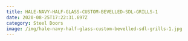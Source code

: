 ```yaml
---
title: HALE-NAVY-HALF-GLASS-CUSTOM-BEVELLED-SDL-GRILLS-1
date: 2020-08-25T17:22:31.697Z
category: Steel Doors
image: /img/hale-navy-half-glass-custom-bevelled-sdl-grills-1.jpg
---
```

